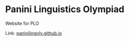 # Panini Linguistics Olympiad 

Website for PLO

Link: [paninilingoly.github.io](paninilingoly.github.io)
